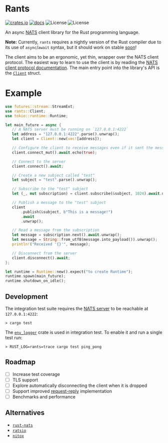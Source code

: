 # Rants

[![crates.io](https://img.shields.io/crates/v/rants.svg)](https://crates.io/crates/rants)
[![docs](https://docs.rs/rants/badge.svg)](https://docs.rs/rants)
![License](https://img.shields.io/badge/license-MIT-blue.svg)
![License](https://img.shields.io/badge/license-APACHE-blue.svg)

An async [NATS](https://nats.io/) client library for the Rust programming language.

**Note:** Currently, `rants` requires a nightly version of the Rust compiler due to its use of `async`/`await` syntax, but it should work on stable [soon](https://areweasyncyet.rs/)!

The client aims to be an ergonomic, yet thin, wrapper over the NATS client protocol. The easiest way to learn to use the client is by reading the [NATS client protocol documentation](https://nats-io.github.io/docs/nats_protocol/nats-protocol.html). The main entry point into the library's API is the [`Client`](https://docs.rs/rants/latest/rants/struct.Client.html) struct.

# Example

```rust
use futures::stream::StreamExt;
use rants::Client;
use tokio::runtime::Runtime;

let main_future = async {
   // A NATS server must be running on `127.0.0.1:4222`
   let address = "127.0.0.1:4222".parse().unwrap();
   let client = Client::new(vec![address]);

   // Configure the client to receive messages even if it sent the message
   client.connect_mut().await.echo(true);

   // Connect to the server
   client.connect().await;

   // Create a new subject called "test"
   let subject = "test".parse().unwrap();

   // Subscribe to the "test" subject
   let (_, mut subscription) = client.subscribe(&subject, 1024).await.unwrap();

   // Publish a message to the "test" subject
   client
       .publish(&subject, b"This is a message!")
       .await
       .unwrap();

   // Read a message from the subscription
   let message = subscription.next().await.unwrap();
   let message = String::from_utf8(message.into_payload()).unwrap();
   println!("Received '{}'", message);

   // Disconnect from the server
   client.disconnect().await;
};

let runtime = Runtime::new().expect("to create Runtime");
runtime.spawn(main_future);
runtime.shutdown_on_idle();
```

## Development

The integration test suite requires the [NATS server](https://nats.io/download/nats-io/nats-server/) to be reachable at `127.0.0.1:4222`:

    > cargo test

The [`env_logger`](https://github.com/sebasmagri/env_logger/) crate is used in integration test. To enable it and run a single test run:

    > RUST_LOG=rants=trace cargo test ping_pong

## Roadmap

- [ ] Increase test coverage
- [ ] TLS support
- [ ] Explore automatically disconnecting the client when it is dropped
- [ ] Support improved [request-reply](https://github.com/nats-io/nats.go/issues/294) implementation
- [ ] Benchmarks and performance

## Alternatives

- [`rust-nats`](https://github.com/jedisct1/rust-nats)
- [`ratsio`](https://github.com/mnetship/ratsio)
- [`nitox`](https://github.com/YellowInnovation/nitox)
